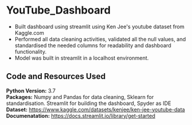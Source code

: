 # YouTube_Dashboard

* Built dashboard using streamlit using Ken Jee's youtube dataset from Kaggle.com
* Performed all data cleaning activities, validated all the null values, and standardised the needed columns for readability and dashboard functionality.
* Model was built in streamlit in a localhost environment. 


## Code and Resources Used 

**Python Version:** 3.7  
**Packages:** Numpy and Pandas for data cleaning, Sklearn for standardisation. 
              Streamlit for building the dashboard, Spyder as IDE
**Dataset:** https://www.kaggle.com/datasets/kenjee/ken-jee-youtube-data
**Documenatation:** https://docs.streamlit.io/library/get-started

